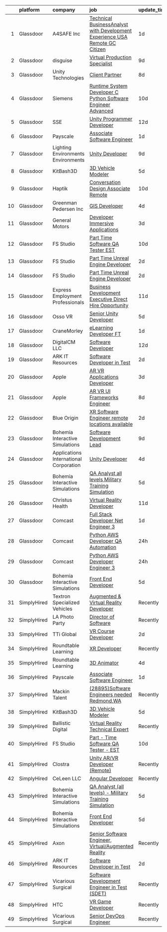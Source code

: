 

|    | platform    | company                                | job                                                                                                                                                                                                                                                                                                                                                                                                                                                                                                                                                                                                                                                                                                                                                                                                                                                                                                                                                                                                                                                                                                                                                                                                                                                                                                                                                                                                                                                                                                                                                                                                         | update_time   | location             |
|---:|:------------|:---------------------------------------|:------------------------------------------------------------------------------------------------------------------------------------------------------------------------------------------------------------------------------------------------------------------------------------------------------------------------------------------------------------------------------------------------------------------------------------------------------------------------------------------------------------------------------------------------------------------------------------------------------------------------------------------------------------------------------------------------------------------------------------------------------------------------------------------------------------------------------------------------------------------------------------------------------------------------------------------------------------------------------------------------------------------------------------------------------------------------------------------------------------------------------------------------------------------------------------------------------------------------------------------------------------------------------------------------------------------------------------------------------------------------------------------------------------------------------------------------------------------------------------------------------------------------------------------------------------------------------------------------------------|:--------------|:---------------------|
|  1 | Glassdoor   | A4SAFE  Inc                            | [Technical BusinessAnalyst with Development Experience USA Remote GC Citizen](https://www.glassdoor.com/partner/jobListing.htm?pos=102&ao=1110586&s=58&guid=000001829b1d2455a9e665ad1349b43b&src=GD_JOB_AD&t=SR&vt=w&ea=1&cs=1_6fe2a5b9&cb=1660459754935&jobListingId=1008068574056&cpc=A2E4EE1299827998&jrtk=3-0-1gadhq945grhj801-1gadhq94m2a4m000-89f07b9c5615b559--6NYlbfkN0Bzkuy17zoNwKMVjyusHhR7JNYo3SmelKzW8jp1Pa4Tk4WW547EexT8KCJbSv4Mthr40tnlciIOFRj3WnCJDMelxvGVjVYfTqcUHJY3IBu00D70biicCqZ3Ktq_Bb2g1kNeta-ZNYBGh8PFlpS697iW-Al6J39GgwP82gqq2nzFogfkhtGZFhn7ys2-cp6o6GR3UnGpeymY3YRC7t8Lw7lRyJOGLKf9ZgDJlLcsymxSv7ByPjvw6gu6vxlfwQlvxADup29Q_OXmvUAh5Oxhb0rvVj0ycnhTH9vdagtzlXO49oJxW33IcgHL6C2yiBx-kKFHWNvqICsJDIruqlrhXCEi15uUHkgHtaPAzBXMGs5Wnn-apsFqm8f0qa3gQY0kJGIv_a7f-TAeYhaVbOlpUco8_ks8sBFi4qGgcyp7CFjkGVp81zBOswZYNoHrbxw0voynedwrCI0Nqg9dV1gXPsyHYko62HJxFNsp6OdSbxfigdl0xBFeEGnhFA7SkECAiC2h3W_X6Et44Q%3D%3D)                                                                                                                                                                                                                                                                                                                                                                                                                                                                                                                                                                                                                                                                          | 1d            | Remote               |
|  2 | Glassdoor   | disguise                               | [Virtual Production Specialist](https://www.glassdoor.com/partner/jobListing.htm?pos=130&ao=1136043&s=58&guid=000001829b1d2455a9e665ad1349b43b&src=GD_JOB_AD&t=SR&vt=w&cs=1_a56bb6ca&cb=1660459754939&jobListingId=1008053583866&jrtk=3-0-1gadhq945grhj801-1gadhq94m2a4m000-dbda417d032ffc02-)                                                                                                                                                                                                                                                                                                                                                                                                                                                                                                                                                                                                                                                                                                                                                                                                                                                                                                                                                                                                                                                                                                                                                                                                                                                                                                              | 9d            | Los Angeles, CA      |
|  3 | Glassdoor   | Unity Technologies                     | [Client Partner](https://www.glassdoor.com/partner/jobListing.htm?pos=129&ao=1136043&s=58&guid=000001829b1d2455a9e665ad1349b43b&src=GD_JOB_AD&t=SR&vt=w&cs=1_1e9862ac&cb=1660459754939&jobListingId=1008055825817&jrtk=3-0-1gadhq945grhj801-1gadhq94m2a4m000-9952ab9362db12dd-)                                                                                                                                                                                                                                                                                                                                                                                                                                                                                                                                                                                                                                                                                                                                                                                                                                                                                                                                                                                                                                                                                                                                                                                                                                                                                                                             | 8d            | Austin, TX           |
|  4 | Glassdoor   | Siemens                                | [Runtime System Developer  C     Python   Software Engineer   Advanced](https://www.glassdoor.com/partner/jobListing.htm?pos=127&ao=1136043&s=58&guid=000001829b1d2455a9e665ad1349b43b&src=GD_JOB_AD&t=SR&vt=w&cs=1_614f600c&cb=1660459754939&jobListingId=1008051621070&jrtk=3-0-1gadhq945grhj801-1gadhq94m2a4m000-e530fcccc4d822ea-)                                                                                                                                                                                                                                                                                                                                                                                                                                                                                                                                                                                                                                                                                                                                                                                                                                                                                                                                                                                                                                                                                                                                                                                                                                                                      | 10d           | Austin, TX           |
|  5 | Glassdoor   | SSE                                    | [Unity Programmer Developer](https://www.glassdoor.com/partner/jobListing.htm?pos=126&ao=1136043&s=58&guid=000001829b1d2455a9e665ad1349b43b&src=GD_JOB_AD&t=SR&vt=w&ea=1&cs=1_daa7ecd9&cb=1660459754938&jobListingId=1008045435216&jrtk=3-0-1gadhq945grhj801-1gadhq94m2a4m000-264b7eb515c13cba-)                                                                                                                                                                                                                                                                                                                                                                                                                                                                                                                                                                                                                                                                                                                                                                                                                                                                                                                                                                                                                                                                                                                                                                                                                                                                                                            | 12d           | Jacksonville, FL     |
|  6 | Glassdoor   | Payscale                               | [Associate Software Engineer](https://www.glassdoor.com/partner/jobListing.htm?pos=121&ao=1136043&s=58&guid=000001829b1d2455a9e665ad1349b43b&src=GD_JOB_AD&t=SR&vt=w&ea=1&cs=1_f311c88f&cb=1660459754938&jobListingId=1008069448986&jrtk=3-0-1gadhq945grhj801-1gadhq94m2a4m000-356b9532301c15ff-)                                                                                                                                                                                                                                                                                                                                                                                                                                                                                                                                                                                                                                                                                                                                                                                                                                                                                                                                                                                                                                                                                                                                                                                                                                                                                                           | 1d            | Boston, MA           |
|  7 | Glassdoor   | Lighting Environments   Environments   | [Unity Developer](https://www.glassdoor.com/partner/jobListing.htm?pos=117&ao=1136043&s=58&guid=000001829b1d2455a9e665ad1349b43b&src=GD_JOB_AD&t=SR&vt=w&cs=1_b2cb52b7&cb=1660459754937&jobListingId=1008053450591&jrtk=3-0-1gadhq945grhj801-1gadhq94m2a4m000-0086498e20b0cd56-)                                                                                                                                                                                                                                                                                                                                                                                                                                                                                                                                                                                                                                                                                                                                                                                                                                                                                                                                                                                                                                                                                                                                                                                                                                                                                                                            | 9d            | Remote               |
|  8 | Glassdoor   | KitBash3D                              | [3D Vehicle Modeler](https://www.glassdoor.com/partner/jobListing.htm?pos=123&ao=1136043&s=58&guid=000001829b1d2455a9e665ad1349b43b&src=GD_JOB_AD&t=SR&vt=w&ea=1&cs=1_f87971cf&cb=1660459754938&jobListingId=1008061372715&jrtk=3-0-1gadhq945grhj801-1gadhq94m2a4m000-1e2b1efa5a11cc9e-)                                                                                                                                                                                                                                                                                                                                                                                                                                                                                                                                                                                                                                                                                                                                                                                                                                                                                                                                                                                                                                                                                                                                                                                                                                                                                                                    | 5d            | Remote               |
|  9 | Glassdoor   | Haptik                                 | [Conversation Design Associate  Remote ](https://www.glassdoor.com/partner/jobListing.htm?pos=114&ao=1136043&s=58&guid=000001829b1d2455a9e665ad1349b43b&src=GD_JOB_AD&t=SR&vt=w&cs=1_e2b2b2dc&cb=1660459754937&jobListingId=1008049406220&jrtk=3-0-1gadhq945grhj801-1gadhq94m2a4m000-63874a610b0d1815-)                                                                                                                                                                                                                                                                                                                                                                                                                                                                                                                                                                                                                                                                                                                                                                                                                                                                                                                                                                                                                                                                                                                                                                                                                                                                                                     | 10d           | Remote               |
| 10 | Glassdoor   | Greenman Pedersen Inc                  | [GIS Developer](https://www.glassdoor.com/partner/jobListing.htm?pos=119&ao=1136043&s=58&guid=000001829b1d2455a9e665ad1349b43b&src=GD_JOB_AD&t=SR&vt=w&cs=1_2f7fc039&cb=1660459754937&jobListingId=1008062192090&jrtk=3-0-1gadhq945grhj801-1gadhq94m2a4m000-8c253ccfd4746f09-)                                                                                                                                                                                                                                                                                                                                                                                                                                                                                                                                                                                                                                                                                                                                                                                                                                                                                                                                                                                                                                                                                                                                                                                                                                                                                                                              | 4d            | Tampa, FL            |
| 11 | Glassdoor   | General Motors                         | [Developer   Immersive Applications](https://www.glassdoor.com/partner/jobListing.htm?pos=128&ao=1136043&s=58&guid=000001829b1d2455a9e665ad1349b43b&src=GD_JOB_AD&t=SR&vt=w&cs=1_0a61f271&cb=1660459754939&jobListingId=1008065596345&jrtk=3-0-1gadhq945grhj801-1gadhq94m2a4m000-6f665d70d93cd066-)                                                                                                                                                                                                                                                                                                                                                                                                                                                                                                                                                                                                                                                                                                                                                                                                                                                                                                                                                                                                                                                                                                                                                                                                                                                                                                         | 3d            | Warren, MI           |
| 12 | Glassdoor   | FS Studio                              | [Part   Time Software QA Tester   EST](https://www.glassdoor.com/partner/jobListing.htm?pos=116&ao=1136043&s=58&guid=000001829b1d2455a9e665ad1349b43b&src=GD_JOB_AD&t=SR&vt=w&cs=1_25ae6e90&cb=1660459754937&jobListingId=1008050331968&jrtk=3-0-1gadhq945grhj801-1gadhq94m2a4m000-e12927cc237a2557-)                                                                                                                                                                                                                                                                                                                                                                                                                                                                                                                                                                                                                                                                                                                                                                                                                                                                                                                                                                                                                                                                                                                                                                                                                                                                                                       | 10d           | Remote               |
| 13 | Glassdoor   | FS Studio                              | [Part Time Unreal Engine Developer](https://www.glassdoor.com/partner/jobListing.htm?pos=112&ao=1136043&s=58&guid=000001829b1d2455a9e665ad1349b43b&src=GD_JOB_AD&t=SR&vt=w&ea=1&cs=1_5ecb600c&cb=1660459754937&jobListingId=1008067041743&jrtk=3-0-1gadhq945grhj801-1gadhq94m2a4m000-6bf5bcf63a3e2505-)                                                                                                                                                                                                                                                                                                                                                                                                                                                                                                                                                                                                                                                                                                                                                                                                                                                                                                                                                                                                                                                                                                                                                                                                                                                                                                     | 2d            | Remote               |
| 14 | Glassdoor   | FS Studio                              | [Part Time Unreal Engine Developer](https://www.glassdoor.com/partner/jobListing.htm?pos=110&ao=1136043&s=58&guid=000001829b1d2455a9e665ad1349b43b&src=GD_JOB_AD&t=SR&vt=w&cs=1_255f1eba&cb=1660459754937&jobListingId=1008067102163&jrtk=3-0-1gadhq945grhj801-1gadhq94m2a4m000-a990c51b6cabe093-)                                                                                                                                                                                                                                                                                                                                                                                                                                                                                                                                                                                                                                                                                                                                                                                                                                                                                                                                                                                                                                                                                                                                                                                                                                                                                                          | 2d            | Remote               |
| 15 | Glassdoor   | Express Employment Professionals       | [Business Development Executive   Direct Hire Opportunity](https://www.glassdoor.com/partner/jobListing.htm?pos=109&ao=1110586&s=58&guid=000001829b1d2455a9e665ad1349b43b&src=GD_JOB_AD&t=SR&vt=w&ea=1&cs=1_70251160&cb=1660459754937&jobListingId=1008047518646&cpc=8795CF9063CD573D&jrtk=3-0-1gadhq945grhj801-1gadhq94m2a4m000-18cea55ab2aeec56--6NYlbfkN0BSnN0LMyOAGGxrx9LRLb9hpZopguP9_EtaW0NMG3m5QXMmFFuPkVxu5VHpdXPNUtOsY8F7AuBqoaJcQlHB4i-T-A0gYqSkddb1efEP6wUrga51iG2KDhm7IYk5ccQDPKCeOhXYsabp66C4gKd1cR4QkyXC4yhg2XAI63t2M25IeUz_nCd3F-gE-BCVKvvr_n7EtOOyghZLG9xMITZCrQ1g5uXD1yM_r6slETTNf7lYlqLVsBggjM05TYTGW1NBsWUpYP95E2WXnmgL6L6j7XThHcy902x51IrxlXQfTCz38njsRiR1aMexSC9iO7MMeFXiqk3F9aOUNovDoSKValmuomfcJ5X8dl--X4E7pzbnx9W0rkFZvzOfKtzmUks7NXwZAvmpUvc-Vw6QgDFdSSeu5nnKH3jbXMaZCW4yzEk2L5r2HIAt4ZkzK_UBEyvfaeHZnYsFbHtaRKQA6OPLlfPImHwVwjP_Otm2Taw2jkPSEY1WXct4FypjREMXy-iKonV9XLfuqSciw2EsWPGzQSPJITdFq9GGaa7veuE8-z0n7g%3D%3D)                                                                                                                                                                                                                                                                                                                                                                                                                                                                                                                                                                                                                                                             | 11d           | Sterling Heights, MI |
| 16 | Glassdoor   | Osso VR                                | [Senior Unity Developer](https://www.glassdoor.com/partner/jobListing.htm?pos=120&ao=1136043&s=58&guid=000001829b1d2455a9e665ad1349b43b&src=GD_JOB_AD&t=SR&vt=w&cs=1_bd207433&cb=1660459754938&jobListingId=1008060831234&jrtk=3-0-1gadhq945grhj801-1gadhq94m2a4m000-a6327ebfa0ccbba5-)                                                                                                                                                                                                                                                                                                                                                                                                                                                                                                                                                                                                                                                                                                                                                                                                                                                                                                                                                                                                                                                                                                                                                                                                                                                                                                                     | 5d            | Remote               |
| 17 | Glassdoor   | CraneMorley                            | [eLearning Developer  FT ](https://www.glassdoor.com/partner/jobListing.htm?pos=118&ao=1136043&s=58&guid=000001829b1d2455a9e665ad1349b43b&src=GD_JOB_AD&t=SR&vt=w&ea=1&cs=1_5cb8b7bf&cb=1660459754937&jobListingId=1008068553412&jrtk=3-0-1gadhq945grhj801-1gadhq94m2a4m000-c246a52bb454fddf-)                                                                                                                                                                                                                                                                                                                                                                                                                                                                                                                                                                                                                                                                                                                                                                                                                                                                                                                                                                                                                                                                                                                                                                                                                                                                                                              | 1d            | Irvine, CA           |
| 18 | Glassdoor   | DigitalCM LLC                          | [Software Developer](https://www.glassdoor.com/partner/jobListing.htm?pos=124&ao=1136043&s=58&guid=000001829b1d2455a9e665ad1349b43b&src=GD_JOB_AD&t=SR&vt=w&ea=1&cs=1_d2e82c8e&cb=1660459754938&jobListingId=1008044941700&jrtk=3-0-1gadhq945grhj801-1gadhq94m2a4m000-0b633cf967f45a7e-)                                                                                                                                                                                                                                                                                                                                                                                                                                                                                                                                                                                                                                                                                                                                                                                                                                                                                                                                                                                                                                                                                                                                                                                                                                                                                                                    | 12d           | Tampa, FL            |
| 19 | Glassdoor   | ARK IT Resources                       | [Software Developer in Test](https://www.glassdoor.com/partner/jobListing.htm?pos=111&ao=1136043&s=58&guid=000001829b1d2455a9e665ad1349b43b&src=GD_JOB_AD&t=SR&vt=w&ea=1&cs=1_93c5af55&cb=1660459754937&jobListingId=1008067168391&jrtk=3-0-1gadhq945grhj801-1gadhq94m2a4m000-4682b64270cc899d-)                                                                                                                                                                                                                                                                                                                                                                                                                                                                                                                                                                                                                                                                                                                                                                                                                                                                                                                                                                                                                                                                                                                                                                                                                                                                                                            | 2d            | Menlo Park, CA       |
| 20 | Glassdoor   | Apple                                  | [AR VR Applications Developer](https://www.glassdoor.com/partner/jobListing.htm?pos=107&ao=1110586&s=58&guid=000001829b1d2455a9e665ad1349b43b&src=GD_JOB_AD&t=SR&vt=w&cs=1_72c85d66&cb=1660459754936&jobListingId=1008064548798&cpc=AC285F3A3ECA6BB0&jrtk=3-0-1gadhq945grhj801-1gadhq94m2a4m000-5b18afaa85b6f89c--6NYlbfkN0BvKrLyj5gPmtZO9T8euul8TCxuuKNOtzRJOomxnwSEodTz2Bc-sPZlbtkML8D-m4oxb_hpOtMKg-ZWAJOl8Gt0osaIcQnV1Vxg6fD3dWLJ_HF7jZsKhKZ-5fAeIli_bHF2Z_f6m9oie3yysZsUZa-WVwUykagV7lo4oQuDqlIsPYAo5tpqfniB1FkGqfBwTHzbLy4ORnFo9kQpwGCB63w97HopISBGZ7CPmdpNZU1QLwZlvmkxtK37-zl-JzuSgasaUnBCTkq2ifGuW3Kv0pPlciaiwREAWdb7rRk3ur0gfxNxuyKbnBFOt1D16o0jJWKoDs1_OcbMMme2LN-wkvBkvfr8H-dsDwI4vgg1y_qNiI41lri73dyZVUniX9KJ0vJNlaPwFhWRGWKbCRGb3ZmqE7-5W02CkmHg6ToDjqRtn1eu2XmN68Zu8pqoqCkQyT0V7zt5BD0gt-8N3wb_Z1xq4QPpqek7mJNEiiaBrXQ1a4PmFZK_3AbXjbasno9ax-1pv2G3TYjQ463IRlpIPXytIzIww6eZlwOmK9PjYbb9PLlv2ujOQNHFLlHJ2qknUqQ-cZKsOgNIAaAAGZrE2P32Rgie1Kt0Ro9X8WAJ_6idNxkUXOwsbYFgD80xOtA3eql78LFc4-AuWo-ViYNSJnGvFVDWDLmEP6QaJ6mIh78Ja6UBHtzAIN-nnLJSgwJN4UdRlplxC4-a7ehgwJvS38ztzTsnjhF4Yv84-Sv1n8NSPl-f72YV0mAaYadp3n2WzdvHkTBSQmjl8Lx67oy79BBnibVfLzJdjwB0kEiEtW2vub1PGyqPYwsLvsIWEy44pc6VVJCd1K4BaK2oKn6bSybdsQd1omAvqeVJacpHE90zo1TH5NJaPZlcKmiWZfjmS-ahPctJvU6-p-gFQja1OnJ1_xQramSA5sErrAvy4XdKcC5WZaAzI1FkzPwBwrW-5oJy4AQInW3vIA%3D%3D)                                                                                                                                                                                                                                                              | 3d            | Boulder, CO          |
| 21 | Glassdoor   | Apple                                  | [AR VR UI Frameworks Engineer](https://www.glassdoor.com/partner/jobListing.htm?pos=108&ao=1110586&s=58&guid=000001829b1d2455a9e665ad1349b43b&src=GD_JOB_AD&t=SR&vt=w&cs=1_ca4c751b&cb=1660459754936&jobListingId=1008056590566&cpc=2CAED5C921A5F994&jrtk=3-0-1gadhq945grhj801-1gadhq94m2a4m000-26230934b25ee429--6NYlbfkN0BvKrLyj5gPmtZO9T8euul8TCxuuKNOtzRJOomxnwSEodTz2Bc-sPZlbtkML8D-m4p0pJTPBVw_o45Yr8m6exjKhOM3U35mydzXFa18If19EYDr3bgxzbC_adbMQMBa6iLyBpXuKYHxnp1gOT0m3LezXc6RCwpG0616hvkrwg4Ntsz-ylu4zerPYjH63CXfnuo2cPMlVG3ntvG4tKW_WUaUzjyYetSUZ7Q6DYa3fD7kw0TRjXaGc6qm0FGyC36onTZxF5-CoQFRelPTIudTHSCicHAeVDtKhJHdOay9WAn8v3OS48H8Yo4NBRxwndEKQTtzA7vcvoaLzI8ufvU3-RZvoUZ9KgGaMmUXHHJZeLMLmnIgXRTVsGGIFrZcQgHOm7MA2x4PKRVKIJhS4b1Ez352-tO305efHut7iyQsB4NhORo5zOPoTsPqvseooLSjbzMEp7GmO9O2JcLcV9U-9M46ISZ2tDU3BBXWCVnoFE_K227-57PbVb7zNHvbnIu3J6dbLARERa6Il42RQcbPLBB7JbIscP925isX7z6-dpYazzGZl2PhU5UKqET4Kkx241vARDFstJYK85Q62B4Sf9pBNESdvh49WBRbVeJfEm2eqN9lnT0VpFLsmldXk8tQB-NZA00hGapqkl536xiQXTcAF7T7cFy8soOLdQYYAJy9VSzAwrhwt9Svhm3sf49cuw-DT9_o39NAylRK2fsq-rl9qbmE_qHn7dPg-hQPn0QfyZZnghK650H-g618P-Zsmaldd2MP2alxbM19uBZdqlgGAYYoRFZ7yUA3RDeWXRnclATO02LXsDKEH0XZgq5rSizrX1_AHj3mMdWTbKWICNK-Q88czg-awQZybJoO8mpBAW3RcEmkg4Pum-z9fipsHvFq3u-Ef1iKZmos9yEL5sB_1Ww6lZmhDq6Njodn_xeMhD0TSNInYhqIkv3_8L3i1Cwtxi5WxTJKbQ%3D%3D)                                                                                                                                                                                                                                                              | 8d            | Boulder, CO          |
| 22 | Glassdoor   | Blue Origin                            | [XR Software Engineer  remote locations available ](https://www.glassdoor.com/partner/jobListing.htm?pos=122&ao=1136043&s=58&guid=000001829b1d2455a9e665ad1349b43b&src=GD_JOB_AD&t=SR&vt=w&cs=1_2ff7f76f&cb=1660459754938&jobListingId=1008067095759&jrtk=3-0-1gadhq945grhj801-1gadhq94m2a4m000-1cd101ebb4c1d1ba-)                                                                                                                                                                                                                                                                                                                                                                                                                                                                                                                                                                                                                                                                                                                                                                                                                                                                                                                                                                                                                                                                                                                                                                                                                                                                                          | 2d            | Seattle, WA          |
| 23 | Glassdoor   | Bohemia Interactive Simulations        | [Software Development Lead](https://www.glassdoor.com/partner/jobListing.htm?pos=125&ao=1136043&s=58&guid=000001829b1d2455a9e665ad1349b43b&src=GD_JOB_AD&t=SR&vt=w&ea=1&cs=1_0a32a0b1&cb=1660459754938&jobListingId=1008054432437&jrtk=3-0-1gadhq945grhj801-1gadhq94m2a4m000-3087d21706aa3e55-)                                                                                                                                                                                                                                                                                                                                                                                                                                                                                                                                                                                                                                                                                                                                                                                                                                                                                                                                                                                                                                                                                                                                                                                                                                                                                                             | 9d            | Orlando, FL          |
| 24 | Glassdoor   | Applications International Corporation | [Unity Developer](https://www.glassdoor.com/partner/jobListing.htm?pos=101&ao=1110586&s=58&guid=000001829b1d2455a9e665ad1349b43b&src=GD_JOB_AD&t=SR&vt=w&ea=1&cs=1_25453f9c&cb=1660459754935&jobListingId=1008063343561&cpc=B2C3004C5D07113D&jrtk=3-0-1gadhq945grhj801-1gadhq94m2a4m000-d2c8f4e37a635e67--6NYlbfkN0AS3oPsAAmCngCu4U51_2RxXyfS7TdWOFtWPOafNW52IwBtI59ZXPdtfA3svvnxya3IhrtIKjp-_N6sisgsKzSxprYS_YTJd_wl0lpONz31S7cWSlyk53jxFlw1zEgS45L7xh_Qm5NdssYe6ZlPZIHIsG1HV9E73ViLQpOpzxJIQP-E5wNvLwv0J4ilgglH_he0flbe8SJFIeMZhDpdPVo-fZQ_22Wiuqr_qdYUvhuIaHxTuJK0MohTFIoqdP7MkGMTYLxr-MwdOqtcgaqRY5iRqcjT1FLRlZl3TSngmA4z5HvEjNeQA2IT_Y_1tN6mUwCUq4RU8BfrCayRT74lObltgVdU-LFIKpOvjP5xZ5NT-_QD1nfYniBRrMisdt4mBObd4eAkoBXn1akthvB62yYama4UexcQvhd7Wo-F2w8jmK6VyzCn5BA-OHNLjuvUgxmlf_QjEMctzPqqYFzYGaoc7ne9q2fQUfJcjJneX0HpOi_pOt1C0a_t3mMuxkWgsgw%3D)                                                                                                                                                                                                                                                                                                                                                                                                                                                                                                                                                                                                                                                                                                                                                    | 4d            | San Diego, CA        |
| 25 | Glassdoor   | Bohemia Interactive Simulations        | [QA Analyst  all levels    Military Training Simulation](https://www.glassdoor.com/partner/jobListing.htm?pos=115&ao=1136043&s=58&guid=000001829b1d2455a9e665ad1349b43b&src=GD_JOB_AD&t=SR&vt=w&ea=1&cs=1_83433f9b&cb=1660459754937&jobListingId=1008061516988&jrtk=3-0-1gadhq945grhj801-1gadhq94m2a4m000-efc023f1f59a9aa2-)                                                                                                                                                                                                                                                                                                                                                                                                                                                                                                                                                                                                                                                                                                                                                                                                                                                                                                                                                                                                                                                                                                                                                                                                                                                                                | 5d            | Orlando, FL          |
| 26 | Glassdoor   | Christus Health                        | [Virtual Reality Developer](https://www.glassdoor.com/partner/jobListing.htm?pos=103&ao=1110586&s=58&guid=000001829b1d2455a9e665ad1349b43b&src=GD_JOB_AD&t=SR&vt=w&cs=1_c97dfdab&cb=1660459754935&jobListingId=1008047942329&cpc=6BBECBC74F3AC36E&jrtk=3-0-1gadhq945grhj801-1gadhq94m2a4m000-4735e5d691d2221c--6NYlbfkN0DJ9JRso26i2D4tQcfl1gtFXJkAeNCKWTrBM27lH9GOblpLlfXdLf9Oa44B845qjccqGWQV0bhuZS8P4Y5Fx5HHIZlRV6fyFbLgrAQ4E0ginJD0Su2piCrovR8AzEAhT-2au4XHIr3ErP2FNn0sjVFyZFpJa44ClWMUOUhIWRCAq8engqNKwddswaOWnxU7Nus2b7FXIldiry9FV0ysP1i9a8xcYP7TDV4Vaj1re9gt_IzKR616z_z2uDycjF2CCbolOZ0CNtdlzbjmGRZJH4y_IHHuY9rW1BAaHUpPjPK7NpV-cBBSYycn0CiAakwTeH1ioS1cCzOTIfEs9BABxDeLXlc9_Q2vpKQbK0WxBH1DIMYwb08vQa-YBkukRvmz1lChyhe0YEq52aZkXojp-wiq5MvCLfW7l1R7loB07yhnrtGc22YWjNqCzxAGO9Yi0qRUt8g0P7YkZzFisQhgaTTy5-VkxaA8oP-dtpUZJYari-h5Hnsp961CfkEMFIiK4vIkiIuONqKIE18j8RxwzKglK66LjacN1AQX0414VKM9j33_uDKNKZm9cfBGehKf1Y8%3D)                                                                                                                                                                                                                                                                                                                                                                                                                                                                                                                                                                                                                                                                               | 11d           | Irving, TX           |
| 27 | Glassdoor   | Comcast                                | [Full Stack Developer   Net   Engineer 3](https://www.glassdoor.com/partner/jobListing.htm?pos=106&ao=1110586&s=58&guid=000001829b1d2455a9e665ad1349b43b&src=GD_JOB_AD&t=SR&vt=w&cs=1_9c8b4566&cb=1660459754936&jobListingId=1008069172060&cpc=A8EA696C92E7776B&jrtk=3-0-1gadhq945grhj801-1gadhq94m2a4m000-c222485965d48647--6NYlbfkN0Cj-KmZPsf9w80C8b1WzNVrlanjD2SXJjxuCbUWHsXPZlTAgGmdtIUzoKTi6fK6WvZpMl3SVg_fyzil8WFjelKyPQJkX0imnWJrzQRK3fDkPNhR3yNR_L2yqH5MD2zqrRAnhPc9uNaWLbjh6lq8Ejy-J04e1LQeOStFgBq-cIcEvqOOKKkrW0HcN2QU6orwBem-WHX6_bGyqNk4TYeGeKh6u3dvI36a_cgsdX_R2Ol6qq0zUD6rXZHB2M09Y58Sg9tX5RYG_ahN0zCTb1rZk-OasZBCcRoU_kGhPi7A3ALrpqiThQ3MHQmI-wSPSuwEB1H9Az-Cad5IEMBIVd7xAs10yTJkCzbkJvBqquy6gbI8_taKshC6AeWTDKdtUUUI-lxCmBlhqq4vJG0TswZaJFHb1zGcHnJok2ym4vIMQucfrUP3JDv_xCrEmDSbFy9SYcrT3WCgx23kBhGhWwSDSEempwabe6R8_s5QsXpH6mOYOnXqzpk1DcS_yZBGl8u2yShI5kaESp6xkDM22DYOjFqx9WgAbcYpr8Y0D_a6dgm_YYtpB9yg4a-vv0cb9Ty2JRQdW_GSLtUqxRHUx-hNgTFoFdfJO3bNeNeQNAi4XqefMsgYMz-TIuW2dyb-Mul_OgsGuFXtiTBqDATTDCL1ue8Xw39n4KaXLLckepTD9Zkk7IJLfXSIuFD5SSu72gJq1BVEo6FuDYgtVW-btzQ1yOhbRMfST9B-OLcVtd4z78FodWs6ugqZ9b05rMfalKcqQXFwZqdlH8j86cQPmjI88wkcrr_KGp4Ytl9uBzzgp5Mtn87Q3RJ8m2XRsARMWulYAVReTZAV3AMtS-CW7XbM8TJzArlp9Sy9KnBbw9TE_p_W2Ix44stzlje5cZunWZfmw1k_VkSuAtnw3tnk9o2C5ip13zb7g4UHJlemKJ-6UQq8QWliuNYOtAev3wsRTY0Eipi6NI4CnP2XzNPOffF9n2Rokmb83RSXkqUDpwdB-cejKS5M_HXh08wuAYtdMzG0CXKEoA-96kqfMVVlBjkVGN_esNrg31mX40CSSXLKDVoLy62oL3vkGJEfcnMAqmISRDjfhwMxlnZ4FAJ7zjsVptNz-9SMIGB6Tnvun_x8rbE1nGotU6_NymcawW0sGxN0Q8uwA-ri9ad8jJNBV3t2RZOA8dLRjHWTX06xXHsrqFtLF9hsUql46R8DDA-Ew_CXG2E%3D) | 1d            | West Chester, PA     |
| 28 | Glassdoor   | Comcast                                | [Python AWS Developer  QA Automation](https://www.glassdoor.com/partner/jobListing.htm?pos=105&ao=1110586&s=58&guid=000001829b1d2455a9e665ad1349b43b&src=GD_JOB_AD&t=SR&vt=w&cs=1_04485242&cb=1660459754936&jobListingId=1008069962414&cpc=A0032DE20586B9BD&jrtk=3-0-1gadhq945grhj801-1gadhq94m2a4m000-8fe6f41de4a7ecbe--6NYlbfkN0Cj-KmZPsf9w80C8b1WzNVrlanjD2SXJjxuCbUWHsXPZkFBy4Qr63BQKSyytxWB3SjoMyqvBRnEks9mv1Sw5wJDiXFQwZA4ivD4f80ARK_ToTHcb7bZqoyx3Mq9ZOfvs5Ud18l7GV0CvA7tNVoft_KEDFvlW3AhbadRKmeeuWPJ0IPHiUBURat9PgbrY1PcW1x-kNURNXIs4astftzaTRMdnyhLlVjeRIqW_rBrctU7Va3eR3GbcABk5gKDQUIxYrthWwM7IPfTHAu1pc8FphfaI-uyZUOSnO4Kw1UcehD0EilBTdfHw4Eq266zbivgpQmrj1wXJ3E-BcUDBENjM7vJDTGGTiE7ufdWUFxOfFXO1xzo8bLKZPpToAaWYFn9-F0rE_KX_nScpjEZcl8GmWs0FuQUurVEyutWTokAin_XScHwmYXYz2Pb65ox2EfipC7u7-aQwOPegi6YIDPNnayjrZdiq3xGNDR-s1gfAVb4Tcsq7nWDIJcB4ulu1LV_oZQQtVKBFmylMDJ1NrL99ddH9rSZOV0hGlfbD2L8rmRXjomvAG9R3OKzaOU1Ii1jIgIRH4Z8QzOL4pppZvJBwMCfczQAbZqnz0LHCnAAU5GLruqfTFknNHPDEiW78_xYJWHNLQU0LPdP4M8aq3etveEMiZ8BK-94ynXfGdtL2r6OJQmxvmuXDblW9j68OtsmsPrCEE3WJigOzIQ2jpdD-_8GtWFesDqTSxuV1d37UWEqcRNr3n42PWMluMFYefcbJA1GcH4iadbCGPX1kcpK3ckB0P0KCCo0WMMNgl3Yoxyo8Hwj_ZYr-L7VcQfuE67kH8cDN9s6R2s5fA2fmq2nOE5RGO0lkuiaDtQ8tRyw2uvB1_K6sivEWTYACKfgibbrA5HwHY-OxDlcGV4JXZ8r0jd0lx8exhCbkNCjpeH8gMksavgTrnlXMdZdSsOofKwy_XzsAxTtwe-npx0sau-EIujllhAvCgWM3cKVh7pGcplJFhAAZFCFIqA_fFYQU7ZhnP4s56ZX7nN5G2Z-Dy-Qf79MNKOtcR2puvvQKQ4mzimQAiHJcmTSkpDMEOtUBVnx0JiTcathV0yHCyfFJdQiuxV7MuGpVWHCK0IukqEAIpHvHLOFN1nUOzhITBfpNXAb_IO5vCX2D9hJuvz9E0B_ebkT)                                                   | 24h           | Philadelphia, PA     |
| 29 | Glassdoor   | Comcast                                | [Python AWS Developer  Engineer 3](https://www.glassdoor.com/partner/jobListing.htm?pos=104&ao=1110586&s=58&guid=000001829b1d2455a9e665ad1349b43b&src=GD_JOB_AD&t=SR&vt=w&cs=1_f573140f&cb=1660459754935&jobListingId=1008069962411&cpc=9952A63AB06E78AD&jrtk=3-0-1gadhq945grhj801-1gadhq94m2a4m000-75fbe2f8e1a8a631--6NYlbfkN0Cj-KmZPsf9w80C8b1WzNVrlanjD2SXJjxuCbUWHsXPZlTAgGmdtIUzoKTi6fK6WvaiwDWqLfMqJHh60TTbJMuVpI5OJl8qSFIaEY9AHY5qSeRYzpfibzPPaVnL5A3Z4zgdmSsiSTB3LAXeidE2-gx4sK0adJBUcty6mugQvvcX3DDsPYligB0qllMcCGHD3tXAh7RFaQsQ1Y3nFEClWOFxGu738o0-R-hR2KWF-2KYxiBSEHXOW4MIcBp3VNCMw3-MqlixcLxcjhh-qinRCBJfai14-3aSKH1yKAR8fSeKP1Lzy6PJ-Mn_eVTjPnUQzPxel1t87AJxDCuR70w1ajFzkAYr0z4askl5cJNfPXhSIEHOLPS3Up9vUtFz_t3gQCh109Rlr-V6Bi8WDUMQeT4ZeouLZ4oAYXY76MWDvfsHPPxXgdUgPiPeIjAaDTEDrKcdcrRyT2hkgz9gOwArrFm562MtGOlo18WSqwamf99VSF9xQESRRu8fgfiLhxba4ABBaP4k-YuYI-FjiNMcYS2s3zr06S-HZ0tlJuwg6p1UKg_xOCuYccpvRNXFNykFZYNd7O1vLK4TiwT9RyFukeE_m3XP9MP7sjUBBmODAJrZiM-8tJWbn4y4axPJD60gGxyiuM-wg1ts1WS6gutsZmc71McR55obEF5czN6YK-KVOiYuaztpWt7KIjxgruBl72DgMN_69jOUqVBMsnf2Cnnqo6vmNw4GLZ-UUS5XKigU8SOGqPCwmhpmrIpm5ZzcTSV64DgG_PeiIy8y3TY162dUdHT8pIcxpteeqKAnAilXK8iqwsrQCI_djENfqmz1o-Y9qWROj-PyaGZjfX8fqB1Ic6Fn_P1RTAE1sRXngkMuH07CUSsfOZCTtHY8OhQnRNPamY6c6wS0FOvDydwkyKfOpGUm5MqrZhKkJ6PUMvLb9El6YS92VD0r0WspalR-jqQss8eifRT93V-7FovjKaXkS-BReWXvpy-vosXIo8GKEOthFhSAze4adO0cfK9OTEdkeak8hi6Y4i584IZJqrXADZwaBnBwGA3N9cO_pkrI2f3NV6Fcsx2N6a15WEt4uCPRcegW_WpEq5lrHzEOk9ELzaD4RkBidAzkY8c6sqrdhOUhEbUXfke9lpB8_3ATNzP-7utpSg4AiecycihKsTaqy9ANGbPE1Cg%3D)                                        | 24h           | Philadelphia, PA     |
| 30 | Glassdoor   | Bohemia Interactive Simulations        | [Front End Developer](https://www.glassdoor.com/partner/jobListing.htm?pos=113&ao=1136043&s=58&guid=000001829b1d2455a9e665ad1349b43b&src=GD_JOB_AD&t=SR&vt=w&ea=1&cs=1_47a68f50&cb=1660459754937&jobListingId=1008061516971&jrtk=3-0-1gadhq945grhj801-1gadhq94m2a4m000-e839886f8aeecf0a-)                                                                                                                                                                                                                                                                                                                                                                                                                                                                                                                                                                                                                                                                                                                                                                                                                                                                                                                                                                                                                                                                                                                                                                                                                                                                                                                   | 5d            | Pittsburgh, PA       |
| 31 | SimplyHired | Textron Specialized Vehicles           | [Augmented & Virtual Reality Developer](https://www.simplyhired.com/job/WarCGVOAlyofs08Gw0q0pAzYgJhuohbzr5-X3QZsyYsbjEkYULGVHg?q=virtual+reality+developer)                                                                                                                                                                                                                                                                                                                                                                                                                                                                                                                                                                                                                                                                                                                                                                                                                                                                                                                                                                                                                                                                                                                                                                                                                                                                                                                                                                                                                                                 | Recently      | Augusta, GA          |
| 32 | SimplyHired | LA Photo Party                         | [Director of Software](https://www.simplyhired.com/job/5VX_3D2yTSz4OOS3OLYOiOg2AsK4CH6LtS-nSKVqDex-TK0qndSRxg?q=virtual+reality+developer)                                                                                                                                                                                                                                                                                                                                                                                                                                                                                                                                                                                                                                                                                                                                                                                                                                                                                                                                                                                                                                                                                                                                                                                                                                                                                                                                                                                                                                                                  | Recently      | Glendale, CA         |
| 33 | SimplyHired | TTi Global                             | [VR Course Developer](https://www.simplyhired.com/job/yGzsbfRr3LQF34io1FDQyrfxFE3LHyBAUwaimpXW-IS1EIoE1UJVGw?q=virtual+reality+developer)                                                                                                                                                                                                                                                                                                                                                                                                                                                                                                                                                                                                                                                                                                                                                                                                                                                                                                                                                                                                                                                                                                                                                                                                                                                                                                                                                                                                                                                                   | 2d            | Tualatin, OR         |
| 34 | SimplyHired | Roundtable Learning                    | [XR Developer](https://www.simplyhired.com/job/wOQuZ9koRYUSm1hEeqD5cBAg2gv6ZaNx9lP6DooZsrvy6adzC62lYg?q=virtual+reality+developer)                                                                                                                                                                                                                                                                                                                                                                                                                                                                                                                                                                                                                                                                                                                                                                                                                                                                                                                                                                                                                                                                                                                                                                                                                                                                                                                                                                                                                                                                          | Recently      | Chagrin Falls, OH    |
| 35 | SimplyHired | Roundtable Learning                    | [3D Animator](https://www.simplyhired.com/job/T9GpDvhm7QjKQNu7V-ZrnOI1vyzHqnTSq3KNV9-2lv9EHxacbPrCGA?q=virtual+reality+developer)                                                                                                                                                                                                                                                                                                                                                                                                                                                                                                                                                                                                                                                                                                                                                                                                                                                                                                                                                                                                                                                                                                                                                                                                                                                                                                                                                                                                                                                                           | 4d            | Chagrin Falls, OH    |
| 36 | SimplyHired | Payscale                               | [Associate Software Engineer](https://www.simplyhired.com/job/y-VFZLKE3AzvjDn_zTB265qXAW-rJXfwXUD53pEgglQykH3O3nWpIQ?q=virtual+reality+developer)                                                                                                                                                                                                                                                                                                                                                                                                                                                                                                                                                                                                                                                                                                                                                                                                                                                                                                                                                                                                                                                                                                                                                                                                                                                                                                                                                                                                                                                           | 1d            | Boston, MA           |
| 37 | SimplyHired | Mackin Talent                          | [(28895)Software Engineers needed Redmond,WA](https://www.simplyhired.com/job/RAmRW9gqxODU-wmTOjoQM4kUXpWD3xg6NVCLdQECS8wQdHqhwFymAQ?q=virtual+reality+developer)                                                                                                                                                                                                                                                                                                                                                                                                                                                                                                                                                                                                                                                                                                                                                                                                                                                                                                                                                                                                                                                                                                                                                                                                                                                                                                                                                                                                                                           | Recently      | Redmond, WA          |
| 38 | SimplyHired | KitBash3D                              | [3D Vehicle Modeler](https://www.simplyhired.com/job/VwgC9IB3ym8a8J0kNrymmSSw5lslDouDxa5vl13riEBIvSMSPqRqXA?q=virtual+reality+developer)                                                                                                                                                                                                                                                                                                                                                                                                                                                                                                                                                                                                                                                                                                                                                                                                                                                                                                                                                                                                                                                                                                                                                                                                                                                                                                                                                                                                                                                                    | 5d            | Remote               |
| 39 | SimplyHired | Ballistic Digital                      | [Virtual Reality Technical Expert](https://www.simplyhired.com/job/3_Z9PvPR1KdAK9FvakgJUX5eoOunP3Vdusvs2xDkQg0VEPa7Ew4k8g?q=virtual+reality+developer)                                                                                                                                                                                                                                                                                                                                                                                                                                                                                                                                                                                                                                                                                                                                                                                                                                                                                                                                                                                                                                                                                                                                                                                                                                                                                                                                                                                                                                                      | Recently      | Williamsburg, VA     |
| 40 | SimplyHired | FS Studio                              | [Part - Time Software QA Tester - EST](https://www.simplyhired.com/job/cG4e5xdYyNnSffr7_IIr4GYo41tkzpquUBz8ngNtyoqNC1_1jOFfEA?q=virtual+reality+developer)                                                                                                                                                                                                                                                                                                                                                                                                                                                                                                                                                                                                                                                                                                                                                                                                                                                                                                                                                                                                                                                                                                                                                                                                                                                                                                                                                                                                                                                  | 10d           | Remote               |
| 41 | SimplyHired | Clostra                                | [Unity AR/VR Developer (Remote)](https://www.simplyhired.com/job/Z1VKUCQBOT3Ts7GmKbQNA3IybBKS6Sth5WXSkNoNgd8tAb_Jg26Wpg?q=virtual+reality+developer)                                                                                                                                                                                                                                                                                                                                                                                                                                                                                                                                                                                                                                                                                                                                                                                                                                                                                                                                                                                                                                                                                                                                                                                                                                                                                                                                                                                                                                                        | Recently      | Remote               |
| 42 | SimplyHired | CeLeen LLC                             | [Angular Developer](https://www.simplyhired.com/job/6nb5Pexs9DusgcnvsgoHHYRFRaUVVvYA7y2MzHS9DrrMxSsIuaR2CQ?q=virtual+reality+developer)                                                                                                                                                                                                                                                                                                                                                                                                                                                                                                                                                                                                                                                                                                                                                                                                                                                                                                                                                                                                                                                                                                                                                                                                                                                                                                                                                                                                                                                                     | Recently      | United States        |
| 43 | SimplyHired | Bohemia Interactive Simulations        | [QA Analyst (all levels) - Military Training Simulation](https://www.simplyhired.com/job/UlEDRprhbANBMIhAGR8Y7nGUPpkDiclKa8KNm-Kj6uGN-KmcZZFC8w?q=virtual+reality+developer)                                                                                                                                                                                                                                                                                                                                                                                                                                                                                                                                                                                                                                                                                                                                                                                                                                                                                                                                                                                                                                                                                                                                                                                                                                                                                                                                                                                                                                | 5d            | Orlando, FL          |
| 44 | SimplyHired | Bohemia Interactive Simulations        | [Front End Developer](https://www.simplyhired.com/job/gNnF-tXsQJTuLL9BoIa6iPr7GdNZ-KzkkSXOg6F-GAEDMq_ZazXelw?q=virtual+reality+developer)                                                                                                                                                                                                                                                                                                                                                                                                                                                                                                                                                                                                                                                                                                                                                                                                                                                                                                                                                                                                                                                                                                                                                                                                                                                                                                                                                                                                                                                                   | 5d            | Pittsburgh, PA       |
| 45 | SimplyHired | Axon                                   | [Senior Software Engineer, Virtual/Augmented Reality](https://www.simplyhired.com/job/SfXhBa96O9M_NdRAu3bkLfNhps9BzNc4m8zCAAevPsnQLcXAbsA57w?q=virtual+reality+developer)                                                                                                                                                                                                                                                                                                                                                                                                                                                                                                                                                                                                                                                                                                                                                                                                                                                                                                                                                                                                                                                                                                                                                                                                                                                                                                                                                                                                                                   | Recently      | Seattle, WA          |
| 46 | SimplyHired | ARK IT Resources                       | [Software Developer in Test](https://www.simplyhired.com/job/EDUsgJhVHN2RDzAG_ytV1y-nDgylHGARHUYMJ2E6cc13edfkA56Y1Q?q=virtual+reality+developer)                                                                                                                                                                                                                                                                                                                                                                                                                                                                                                                                                                                                                                                                                                                                                                                                                                                                                                                                                                                                                                                                                                                                                                                                                                                                                                                                                                                                                                                            | 2d            | Menlo Park, CA       |
| 47 | SimplyHired | Vicarious Surgical                     | [Software Development Engineer in Test (SDET)](https://www.simplyhired.com/job/XCbYIvJmsc-9PvJnGJuOH0HWDFG81JKYQfnEdXiipg6bKX0WJ322ow?q=virtual+reality+developer)                                                                                                                                                                                                                                                                                                                                                                                                                                                                                                                                                                                                                                                                                                                                                                                                                                                                                                                                                                                                                                                                                                                                                                                                                                                                                                                                                                                                                                          | Recently      | Waltham, MA          |
| 48 | SimplyHired | HTC                                    | [VR Game Developer](https://www.simplyhired.com/job/2pf63Ve6Gqz-fUtg9Xn9cnNmf2QO-7qlhrgvte6sKYdT-r1244ZvKA?q=virtual+reality+developer)                                                                                                                                                                                                                                                                                                                                                                                                                                                                                                                                                                                                                                                                                                                                                                                                                                                                                                                                                                                                                                                                                                                                                                                                                                                                                                                                                                                                                                                                     | Recently      | United States        |
| 49 | SimplyHired | Vicarious Surgical                     | [Senior DevOps Engineer](https://www.simplyhired.com/job/czv6SvzT1j4xPY-CNhIuUYpp1FbHc3djy0VTVh_1Zk2Ltr2zjcCNpw?q=virtual+reality+developer)                                                                                                                                                                                                                                                                                                                                                                                                                                                                                                                                                                                                                                                                                                                                                                                                                                                                                                                                                                                                                                                                                                                                                                                                                                                                                                                                                                                                                                                                | Recently      | Waltham, MA          |